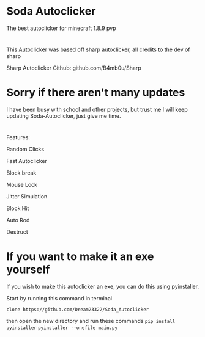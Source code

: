 # Soda Autoclicker

The best autoclicker for minecraft 1.8.9 pvp


#

This Autoclicker was based off sharp autoclicker, all credits to the dev of sharp

Sharp Autoclicker Github: github.com/B4mb0u/Sharp

#
# Sorry if there aren't many updates

I have been busy with school and other projects, but trust me I will keep updating Soda-Autoclicker, just give me time.

#

Features:

Random Clicks

Fast Autoclicker

Block break

Mouse Lock

Jitter Simulation

Block Hit

Auto Rod

Destruct


# If you want to make it an exe yourself

If you wish to make this autoclicker an exe, you can do this using pyinstaller.

Start by running this command in terminal

```clone https://github.com/Dream23322/Soda_Autoclicker```

then open the new directory and run these commands
```pip install pyinstaller```
```pyinstaller --onefile main.py```

